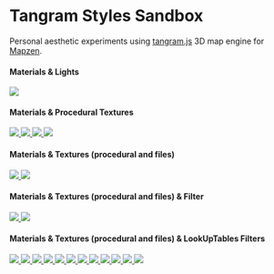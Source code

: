 # Tangram Styles Sandbox

Personal aesthetic experiments using [tangram.js](https://github.com/tangrams/tangram) 3D map engine for [Mapzen](https://mapzen.com/).

#### Materials & Lights
[ ![](styles/specular-dust.png) ](http://tangrams.github.io/tangram-sandbox/tangram.html?styles/specular-dust)

#### Materials & Procedural Textures
[ ![](styles/patterns.png) ](http://tangrams.github.io/tangram-sandbox/tangram.html?styles/patterns)
[ ![](styles/lego.png) ](http://tangrams.github.io/tangram-sandbox/tangram.html?styles/lego)
[ ![](styles/tron.png) ](http://tangrams.github.io/tangram-sandbox/tangram.html?styles/tron)
[ ![](styles/matrix.png) ](http://tangrams.github.io/tangram-sandbox/tangram.html?styles/matrix)

#### Materials & Textures (procedural and files)
[ ![](styles/nursery.png) ](http://tangrams.github.io/tangram-sandbox/tangram.html?styles/nursery)
[ ![](styles/sandbox.png) ](http://tangrams.github.io/tangram-sandbox/tangram.html?styles/sandbox)

#### Materials & Textures (procedural and files) & Filter
[ ![](styles/crosshatch.png) ](http://tangrams.github.io/tangram-sandbox/tangram.html?styles/crosshatch)
[ ![](styles/sandbox-hsb.png) ](http://tangrams.github.io/tangram-sandbox/tangram.html?styles/sandbox-hsb)

#### Materials & Textures (procedural and files) & LookUpTables Filters
[ ![](styles/sandbox-brannan.png) ](http://tangrams.github.io/tangram-sandbox/tangram.html?styles/sandbox-brannan)
[ ![](styles/sandbox-earlybird.png) ](http://tangrams.github.io/tangram-sandbox/tangram.html?styles/sandbox-earlybird)
[ ![](styles/sandbox-gotham.png) ](http://tangrams.github.io/tangram-sandbox/tangram.html?styles/sandbox-gotham)
[ ![](styles/sandbox-hefe.png) ](http://tangrams.github.io/tangram-sandbox/tangram.html?styles/sandbox-hefe)
[ ![](styles/sandbox-inkwell.png) ](http://tangrams.github.io/tangram-sandbox/tangram.html?styles/sandbox-inkwell)
[ ![](styles/sandbox-lomofi.png) ](http://tangrams.github.io/tangram-sandbox/tangram.html?styles/sandbox-lomofi)
[ ![](styles/sandbox-lordkelvin.png) ](http://tangrams.github.io/tangram-sandbox/tangram.html?styles/sandbox-lordkelvin)
[ ![](styles/sandbox-nashville.png) ](http://tangrams.github.io/tangram-sandbox/tangram.html?styles/sandbox-nashville)
[ ![](styles/sandbox-Sutro.png) ](http://tangrams.github.io/tangram-sandbox/tangram.html?styles/sandbox-Sutro)
[ ![](styles/sandbox-Toaster.png) ](http://tangrams.github.io/tangram-sandbox/tangram.html?styles/sandbox-Toaster)
[ ![](styles/sandbox-Walden.png) ](http://tangrams.github.io/tangram-sandbox/tangram.html?styles/sandbox-Walden)
[ ![](styles/sandbox-xPro.png) ](http://tangrams.github.io/tangram-sandbox/tangram.html?styles/sandbox-xPro)
